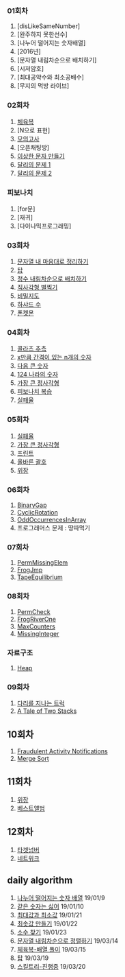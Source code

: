 ### 01회차

1. [disLikeSameNumber]
1. [완주하지 못한선수]
1. [나누어 떨어지는 숫자배열]
1. [2016년]
1. [문자열 내림차순으로 배치하기]
1. [시저암호]
1. [최대공약수와 최소공배수]
1. [무지의 먹방 라이브]

### 02회차

1. [체육복](https://gist.github.com/pdvonzoo/d5e298ad88bd36a6d7c0e4744c8de716)
1. [N으로 표현]
1. [모의고사](https://gist.github.com/pdvonzoo/2e346717bb0c283965fa70b56e6fe4b0)
1. [오픈채팅방]
1. [이상한 문자 만들기](https://gist.github.com/pdvonzoo/aa83def1d199737eaf648805bcae1260)
1. [달리의 문제 1](https://gist.github.com/pdvonzoo/d412598587c50b85d2e66fad0c904aff)
1. [달리의 문제 2](https://gist.github.com/pdvonzoo/90d7cc974338eb8b67c2923d545ace86)

### 피보나치

1. [for문]
1. [재귀]
1. [다이나믹프로그래밍]

### 03회차

1. [문자열 내 마음대로 정리하기](https://gist.github.com/pdvonzoo/0c7b5a7fd6bc9ecdf24cbf645c407ee7)
1. [탑]()
1. [정수 내림차순으로 배치하기](https://gist.github.com/pdvonzoo/cbe383a73c3ed882e7b68d8df0d7c8dd)
1. [직사각형 별찍기](https://gist.github.com/pdvonzoo/0344daf6a78693f1897a15cb0236fe13)
1. [비밀지도]()
1. [하샤드 수](https://gist.github.com/pdvonzoo/1fc4ce9fbfc319caee6add0d88739aea)
1. [폰켓몬](https://gist.github.com/pdvonzoo/0c73dc1fcf8ecc8e95adfb38f667bf55)


### 04회차

1. [콜라츠 추측](https://gist.github.com/pdvonzoo/fa9f8de91531b59a3e457989599183ec)
1. [x만큼 간격이 있는 n개의 숫자](https://gist.github.com/pdvonzoo/69ac12f62941cc32b33b8aac8ae95974)
1. [다음 큰 숫자](https://gist.github.com/pdvonzoo/e6e3ff55daef640e1f8b2ed21fe8d8d8)
1. [124 나라의 숫자](https://gist.github.com/pdvonzoo/5d6a71044710c18845946143034ea409)
1. [가장 큰 정사각형](https://gist.github.com/pdvonzoo/b50ec807323fcc02f289c5085a582ae2)
1. [피보나치 복습](https://gist.github.com/pdvonzoo/afe2974e0cbaeb3fe34a3b74dfebe64c)
1. [실패율](https://gist.github.com/pdvonzoo/52ee915215de4d1bfaae78586bac2f77)

### 05회차

1. [실패율](https://programmers.co.kr/learn/courses/30/lessons/42889?language=javascript)
1. [가장 큰 정사각형](https://programmers.co.kr/learn/courses/30/lessons/12905?language=javascript)
1. [프린트](https://programmers.co.kr/learn/courses/30/lessons/42587?language=javascript)
1. [올바른 괄호](https://gist.github.com/pdvonzoo/b46a6a25ac4b28049d0c16f8b854dc24)
1. [위장](https://programmers.co.kr/learn/courses/30/lessons/42578?language=javascript)

### 06회차

1. [BinaryGap](https://gist.github.com/pdvonzoo/f0b2f815749e5ce838cdad17f06f1c39)
1. [CyclicRotation](https://gist.github.com/pdvonzoo/a5bd0d14244ba0df826ecc4e83a48d91)
1. [OddOccurrencesInArray](https://gist.github.com/pdvonzoo/8c18ecfe941ae9f09e1cb7e9219358b1)
1. 프로그래머스 문제 : 땅따먹기

### 07회차

1. [PermMissingElem](https://gist.github.com/pdvonzoo/1463fe29e292ff1fa3698af56033aea0)
1. [FrogJmp](https://gist.github.com/pdvonzoo/8608e74e9a331ce1132d7ffa0425b721)
1. [TapeEquilibrium]()

### 08회차

1. [PermCheck](https://gist.github.com/pdvonzoo/48c09723e853b507d132ea13e483d0d4)
1. [FrogRiverOne](https://gist.github.com/pdvonzoo/05acd2a6a4378ef1a19bd64fe021796c)
1. [MaxCounters](https://gist.github.com/pdvonzoo/a94f4bbe57ba41e085bc24b0f24ac2ee)
1. [MissingInteger](https://gist.github.com/pdvonzoo/6952a7a81a49c1f66b99d830126bd13f)

### 자료구조

1. [Heap](https://gist.github.com/pdvonzoo/22b14ab5c2f6768c9812335ac88fa6bb)

### 09회차

1. [다리를 지나는 트럭](https://gist.github.com/pdvonzoo/0de347a4229a8dbe392a7483badc8f57)
1. [A Tale of Two Stacks](https://gist.github.com/pdvonzoo/e72b3ad96237f48ae769ccac0f4fc5e0)

## 10회차

1. [Fraudulent Activity Notifications](https://gist.github.com/pdvonzoo/282286eb0a7f4fc7156fbb23087b40af)
1. [Merge Sort]()

## 11회차

1. [위장](https://gist.github.com/pdvonzoo/8ee032c91d9e856e57865a2c292bf51b)
1. [베스트앨범](https://gist.github.com/pdvonzoo/dfddb8ed5b07b6aee6f6c98cc1037902)

## 12회차

1. [타겟넘버](https://gist.github.com/pdvonzoo/25caf0576a16a6ccd082f0f9cc13d7e4)
1. [네트워크](https://gist.github.com/pdvonzoo/f8d872b639b04391d1d0c914e928709f)

## daily algorithm

1. [나누어 떨어지는 숫자 배열](https://gist.github.com/pdvonzoo/4b0f1b645831d21030ae0afbeb48e086) 19/01/9
1. [같은 숫자는 싫어](https://gist.github.com/pdvonzoo/ecae10827a13a6178b5db6a110460f5a) 19/01/10
1. [최대값과 최소값](https://gist.github.com/pdvonzoo/6d3c7e2586f8dd1bbdd8a5f2a79737dd) 19/01/21
1. [최솟값 만들기](https://gist.github.com/pdvonzoo/0b6ae0d95b0cfbb6ec02e5bc10c06228) 19/01/22 
1. [소수 찾기](https://gist.github.com/pdvonzoo/fc7b9aee12e3ba234d284255e3db28e8) 19/01/23 
1. [문자열 내림차순으로 정렬하기](https://gist.github.com/pdvonzoo/bcdeb32e01bc82d0c90f21bcea1a8abc) 19/03/14
1. [체육복-배열 풀이](https://gist.github.com/pdvonzoo/9170a3c7c1a6319330aaa7973276fbea) 19/03/15
1. [탑](https://gist.github.com/pdvonzoo/bf9c6dd1f387ff4aaad5c32cf0d60f29) 19/03/19
1. [스킬트리-진행중](https://gist.github.com/pdvonzoo/3f3d7442f80986d61d2618ae9a1d7b02) 19/03/20
